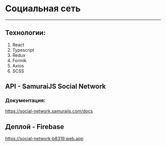 # Социальная сеть
***
## Технологии:
1. React
2. Typescript
3. Redux
4. Formik
5. Axios
6. SCSS

## API - SamuraiJS Social Network

### Документация:
https://social-network.samuraijs.com/docs

## Деплой - Firebase
https://social-network-b8319.web.app

